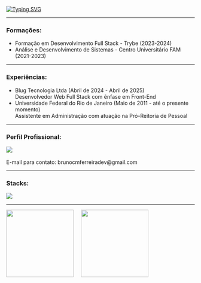 <div align="left">

  <!-- Typing Animation -->
  [![Typing SVG](https://readme-typing-svg.demolab.com?font=Fira+Code&duration=1000&color=56B6C2&background=FFFFFF00&center=false&vCenter=false&multiline=true&repeat=false&random=false&width=435&height=50&lines=Bruno+Ferreira;Full+Stack+Web+Developer)](https://git.io/typing-svg)<hr>

  <h3>Formações:</h3>
  <ul>
    <li>Formação em Desenvolvimento Full Stack - Trybe (2023-2024)</li>
    <li>Análise e Desenvolvimento de Sistemas - Centro Universitário FAM (2021-2023)</li>    
  </ul>
  <hr>

  <h3>Experiências:</h3>
  <ul>
    <li>Blug Tecnologia Ltda (Abril de 2024 - Abril de 2025)</li>
    Desenvolvedor Web Full Stack com ênfase em Front-End
    <li>Universidade Federal do Rio de Janeiro (Maio de 2011 - até o presente momento)</li>
    Assistente em Administração com atuação na Pró-Reitoria de Pessoal
  </ul>
  <hr>

  <h3>Perfil Profissional:</h3>
  <div>
    <a href="https://www.linkedin.com/in/brunocmferreira/" target="_blank">
      <img src="https://img.shields.io/badge/-LinkedIn-%230077B5?style=for-the-badge&logo=linkedin&logoColor=white" target="_blank" />
    </a>
    <br><br>
    E-mail para contato: brunocmferreiradev@gmail.com
  </div>

  <hr>

  <h3>Stacks:</h3>
  <p align="left">
  <a href="https://skillicons.dev">
    <img src="https://skillicons.dev/icons?i=js,ts,react,next,go,html,css,docker,git,github" />
  </a>
  </p>

  <hr>

  <div style="display: flex; gap: 20px;">
    <img height="180em" src="https://github-readme-streak-stats.herokuapp.com/?user=brunoferreira89&theme=vue-dark&hide_border=true"/>
    <img height="180em" src="https://github-readme-stats.vercel.app/api/top-langs/?username=brunoferreira89&theme=vue-dark&show_icons=true&hide_border=true&layout=compact"/>
  </div>

</div>
